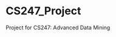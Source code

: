 # CS247_Project
Project for CS247: Advanced Data Mining


<!-- Use this to cite  pke

@InProceedings{boudin:2016:COLINGDEMO,
  author    = {Boudin, Florian},
  title     = {pke: an open source python-based keyphrase extraction toolkit},
  booktitle = {Proceedings of COLING 2016, the 26th International Conference on Computational Linguistics: System Demonstrations},
  month     = {December},
  year      = {2016},
  address   = {Osaka, Japan},
  pages     = {69--73},
  url       = {http://aclweb.org/anthology/C16-2015}
}

 -->